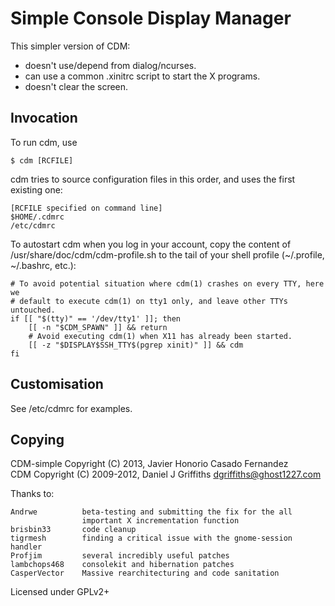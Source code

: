 Simple Console Display Manager
==============================

This simpler version of CDM:
   * doesn't use/depend from dialog/ncurses.
   * can use a common .xinitrc script to start the X programs.
   * doesn't clear the screen.

Invocation
----------

To run cdm, use

    $ cdm [RCFILE]

cdm tries to source configuration files in this order, and uses the first
existing one:

    [RCFILE specified on command line]
    $HOME/.cdmrc
    /etc/cdmrc

To autostart cdm when you log in your account, copy the content of
/usr/share/doc/cdm/cdm-profile.sh to the tail of your shell profile (~/.profile,
~/.bashrc, etc.):

    # To avoid potential situation where cdm(1) crashes on every TTY, here we
    # default to execute cdm(1) on tty1 only, and leave other TTYs untouched.
    if [[ "$(tty)" == '/dev/tty1' ]]; then
        [[ -n "$CDM_SPAWN" ]] && return
        # Avoid executing cdm(1) when X11 has already been started.
        [[ -z "$DISPLAY$SSH_TTY$(pgrep xinit)" ]] && cdm
    fi

Customisation
-------------

See /etc/cdmrc for examples.


Copying
-------

CDM-simple Copyright (C) 2013, Javier Honorio Casado Fernandez    
CDM  Copyright (C) 2009-2012, Daniel J Griffiths <dgriffiths@ghost1227.com>

Thanks to:

    Andrwe          beta-testing and submitting the fix for the all
                    important X incrementation function
    brisbin33       code cleanup
    tigrmesh        finding a critical issue with the gnome-session handler
    Profjim         several incredibly useful patches
    lambchops468    consolekit and hibernation patches
    CasperVector    Massive rearchitecturing and code sanitation

Licensed under GPLv2+

